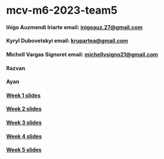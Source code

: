 # mcv-m6-2023-team5

#### Iñigo Auzmendi Iriarte	email: inigoauz.27@gmail.com		
#### Kyryl Dubovetskyi    email: krupartea@gmail.com
#### Michell Vargas Signoret	email: michellvsigno21@gmail.com
#### Razvan
#### Ayan


#### [Week 1 slides](https://docs.google.com/presentation/d/1Pf3Ge3QCNwxbNjT2EKEUAtj79OMCVx1L-rPtBeIQZaY/edit?usp=sharing)
#### [Week 2 slides](https://docs.google.com/presentation/d/1Pf3Ge3QCNwxbNjT2EKEUAtj79OMCVx1L-rPtBeIQZaY/edit?usp=sharing)
#### [Week 3 slides](https://docs.google.com/presentation/d/1Pf3Ge3QCNwxbNjT2EKEUAtj79OMCVx1L-rPtBeIQZaY/edit?usp=sharing)
#### [Week 4 slides](https://docs.google.com/presentation/d/1Pf3Ge3QCNwxbNjT2EKEUAtj79OMCVx1L-rPtBeIQZaY/edit?usp=sharing)
#### [Week 5 slides](https://docs.google.com/presentation/d/1Pf3Ge3QCNwxbNjT2EKEUAtj79OMCVx1L-rPtBeIQZaY/edit?usp=sharing)

